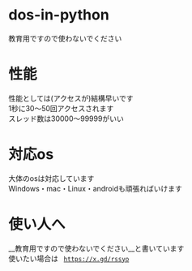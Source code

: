 # dos-in-python
教育用ですので使わないでください
# 性能
性能としては(アクセスが)結構早いです<br>
1秒に30〜50回アクセスされます<br>
スレッド数は30000〜99999がいい<br>
# 対応os
大体のosは対応しています<br>
Windows・mac・Linux・androidも頑張ればいけます
# 使い人へ
__教育用ですので使わないでください__と書いています<br>
使いたい場合は
<code>
https://x.gd/rssyo
</code>
